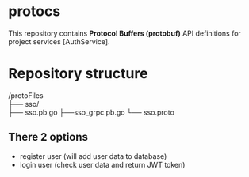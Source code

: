 # protocs
This repository contains **Protocol Buffers (protobuf)** API definitions for project services [AuthService].

# Repository structure

/protoFiles  
├── sso/                   
    ├── sso.pb.go
    ├──sso_grpc.pb.go
    └── sso.proto
 

## There 2 options
- register user (will add user data to database)
- login user (check user data and return JWT token)
